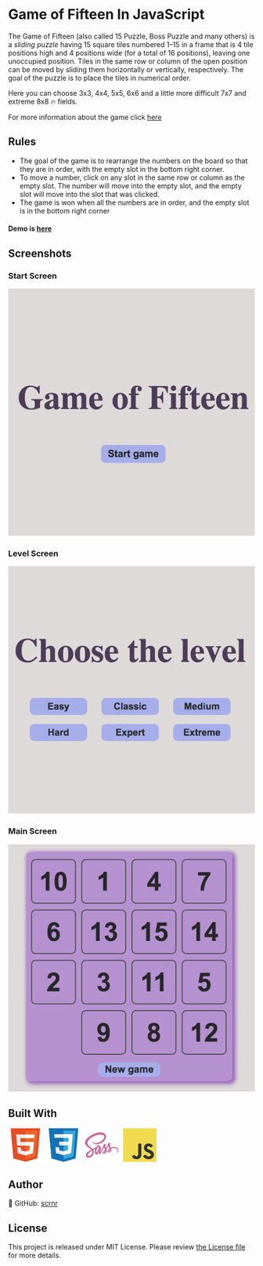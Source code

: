 # Game of Fifteen In JavaScript

The Game of Fifteen (also called 15 Puzzle, Boss Puzzle and many others) is a *sliding* *puzzle* having 15 square tiles numbered 1–15 in a frame that is 4 tile positions high and 4 positions wide (for a total of 16 positions), leaving one unoccupied position. Tiles in the same row or column of the open position can be moved by sliding them horizontally or vertically, respectively. The goal of the puzzle is to place the tiles in numerical order.

Here you can choose 3x3, 4x4, 5x5, 6x6 and a little more difficult 7x7 and extreme 8x8 🔥 fields.

For more information about the game click [here](https://en.wikipedia.org/wiki/15_puzzle)

## Rules

* The goal of the game is to rearrange the numbers on the board so that they are in order, with the empty slot in the bottom right corner.
* To move a number, click on any slot in the same row or column as the empty slot. The number will move into the empty slot, and the empty slot will move into the slot that was clicked.
* The game is won when all the numbers are in order, and the empty slot is in the bottom right corner

#### Demo is [here](https://scrnr.github.io/Game-Of-Fifteen-JS/)

## Screenshots

### Start Screen

![Start screen of the game](https://github.com/scrnr/Game-Of-Fifteen-JS/blob/main/screenshots/Start%20Screen.png)

### Level Screen

![Level screen of the game](https://github.com/scrnr/Game-Of-Fifteen-JS/blob/main/screenshots/Level%20Screen.png)

### Main Screen

![Main screen of the game](https://github.com/scrnr/Game-Of-Fifteen-JS/blob/main/screenshots/Main%20Screen.png)

## Built With
<div>
  <img src='https://github.com/devicons/devicon/blob/master/icons/html5/html5-original.svg' title='HTML5' width='70' height='70'>&nbsp
  <img src='https://github.com/devicons/devicon/blob/master/icons/css3/css3-original.svg' title='CSS3' width='70' height='70'>&nbsp
  <img src='https://github.com/devicons/devicon/blob/master/icons/sass/sass-original.svg' title='SCSS' width='70' height='70'>&nbsp
  <img src='https://github.com/devicons/devicon/blob/master/icons/javascript/javascript-original.svg' title='JavaScript' width='70' height='70'>&nbsp
</div>

## Author
👤 GitHub: [scrnr](https://github.com/scrnr)

## License

This project is released under MIT License. Please review [the License file](https://github.com/scrnr/Game-Of-Fifteen-JS/blob/main/LICENSE) for more details.
